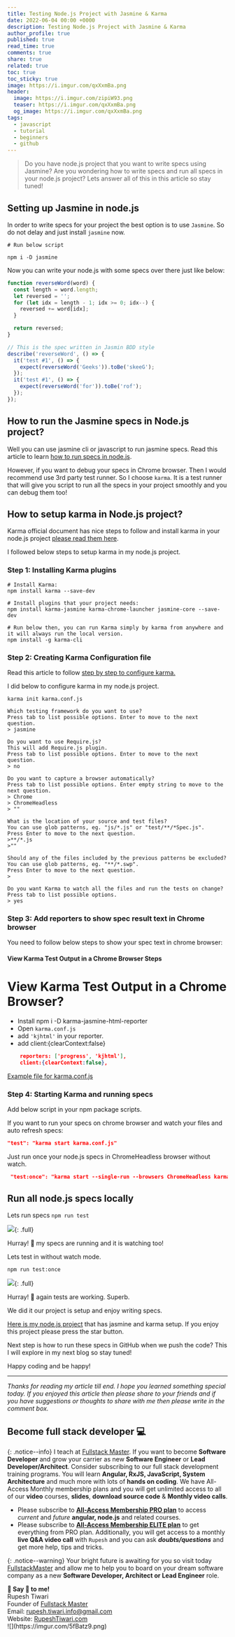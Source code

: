 ```yaml
---
title: Testing Node.js Project with Jasmine & Karma
date: 2022-06-04 00:00 +0000
description: Testing Node.js Project with Jasmine & Karma
author_profile: true
published: true
read_time: true
comments: true
share: true
related: true
toc: true
toc_sticky: true
image: https://i.imgur.com/qxXxmBa.png
header:
  image: https://i.imgur.com/zipiW93.png
  teaser: https://i.imgur.com/qxXxmBa.png
  og_image: https://i.imgur.com/qxXxmBa.png
tags:
  - javascript
  - tutorial
  - beginners
  - github
---
```


> Do you have node.js project that you want to write specs using Jasmine? Are you wondering how to write specs and run all specs in your node.js project? Lets answer all of this in this article so stay tuned!

## Setting up Jasmine in node.js

In order to write specs for your project the best option is to use `Jasmine`. So do not delay and just install `jasmine` now.

```cli
# Run below script

npm i -D jasmine
```

Now you can write your node.js with some specs over there just like below:

```js
function reverseWord(word) {
  const length = word.length;
  let reversed = '';
  for (let idx = length - 1; idx >= 0; idx--) {
    reversed += word[idx];
  }

  return reversed;
}

// This is the spec written in Jasmin BDD style
describe('reverseWord', () => {
  it('test #1', () => {
    expect(reverseWord('Geeks')).toBe('skeeG');
  });
  it('test #1', () => {
    expect(reverseWord('for')).toBe('rof');
  });
});
```

## How to run the Jasmine specs in Node.js project?

Well you can use jasmine cli or javascript to run jasmine specs. Read this article to learn [how to run specs in node.js](https://jasmine.github.io/setup/nodejs.html).

However, if you want to debug your specs in Chrome browser. Then I would recommend use 3rd party test runner. So I choose `karma`. It is a test runner that will give you script to run all the specs in your project smoothly and you can debug them too!

## How to setup karma in Node.js project?

Karma official document has nice steps to follow and install karma in your node.js project [please read them here](http://karma-runner.github.io/6.3/intro/installation.html).

I followed below steps to setup karma in my node.js project.

### Step 1: Installing Karma plugins

```cli
# Install Karma:
npm install karma --save-dev

# Install plugins that your project needs:
npm install karma-jasmine karma-chrome-launcher jasmine-core --save-dev

# Run below then, you can run Karma simply by karma from anywhere and it will always run the local version.
npm install -g karma-cli
```

### Step 2: Creating Karma Configuration file

Read this article to follow [step by step to configure karma.](http://karma-runner.github.io/6.3/intro/configuration.html)

I did below to configure karma in my node.js project.

```cli
karma init karma.conf.js

Which testing framework do you want to use?
Press tab to list possible options. Enter to move to the next question.
> jasmine

Do you want to use Require.js?
This will add Require.js plugin.
Press tab to list possible options. Enter to move to the next question.
> no

Do you want to capture a browser automatically?
Press tab to list possible options. Enter empty string to move to the next question.
> Chrome
> ChromeHeadless
> ""

What is the location of your source and test files?
You can use glob patterns, eg. "js/*.js" or "test/**/*Spec.js".
Press Enter to move to the next question.
>**/*.js
>""

Should any of the files included by the previous patterns be excluded?
You can use glob patterns, eg. "**/*.swp".
Press Enter to move to the next question.
>

Do you want Karma to watch all the files and run the tests on change?
Press tab to list possible options.
> yes
```

### Step 3: Add reporters to show spec result text in Chrome browser

You need to follow below steps to show your spec text in chrome browser:

#### View Karma Test Output in a Chrome Browser Steps

# View Karma Test Output in a Chrome Browser?

- Install npm i -D karma-jasmine-html-reporter
- Open `karma.conf.js`
- add `'kjhtml'` in your reporter.
- add client:{clearContext:false}

```json
    reporters: ['progress', 'kjhtml'],
    client:{clearContext:false},
```

[Example file for karma.conf.js](https://github.com/rupeshtiwari/coding-examples-final-450-by-love-babbar/blob/main/karma.conf.js)

### Step 4: Starting Karma and running specs

Add below script in your npm package scripts.

If you want to run your specs on chrome browser and watch your files and auto refresh specs:

```json
"test": "karma start karma.conf.js"
```

Just run once your node.js specs in ChromeHeadless browser without watch.

```json
 "test:once": "karma start --single-run --browsers ChromeHeadless karma.conf.js",
```

## Run all node.js specs locally

Lets run specs `npm run test`

![](https://i.imgur.com/b6sfxP0.png){: .full}

Hurray! 💯 my specs are running and it is watching too!

Lets test in without watch mode.

`npm run test:once`

![](https://i.imgur.com/iLT4CoL.png){: .full}

Hurray! 💯 again tests are working. Superb.

We did it our project is setup and enjoy writing specs.

[Here is my node.js project](https://github.com/rupeshtiwari/coding-examples-final-450-by-love-babbar) that has jasmine and karma setup.
If you enjoy this project please press the star button.


Next step is how to run these specs in GitHub when we push the code? This I will explore in my next blog so stay tuned! 

Happy coding and be happy! 

---

_Thanks for reading my article till end. I hope you learned something special today. If you enjoyed this article then please share to your friends and if you have suggestions or thoughts to share with me then please write in the comment box._

## Become full stack developer 💻

{: .notice--info}
I teach at [Fullstack Master](https://www.fullstackmaster.net). If you want to become **Software Developer** and grow your carrier as new **Software Engineer** or **Lead Developer/Architect**. Consider subscribing to our full stack development training programs. You will learn **Angular, RxJS, JavaScript, System Architecture** and much more with lots of **hands on coding**. We have All-Access Monthly membership plans and you will get unlimited access to all of our **video** courses, **slides**, **download source code** & **Monthly video calls**.

- Please subscribe to **[All-Access Membership PRO plan](https://www.fullstackmaster.net/pro)** to access _current_ and _future_ **angular, node.js** and related courses.
- Please subscribe to **[All-Access Membership ELITE plan](https://www.fullstackmaster.net/elite)** to get everything from PRO plan. Additionally, you will get access to a monthly **live Q&A video call** with `Rupesh` and you can ask **_doubts/questions_** and get more help, tips and tricks.

{: .notice--warning}
Your bright future is awaiting for you so visit today [FullstackMaster](www.fullstackmaster.net) and allow me to help you to board on your dream software company as a new **Software Developer, Architect or Lead Engineer** role.

<div class="notice--success">
<strong>💖 Say 👋 to me!</strong>
<br>Rupesh Tiwari
<br>Founder of <a href="https://www.fullstackmaster.net">Fullstack Master </a>
<br>Email: <a href="mailto:rupesh.tiwari.info@gmail.com?subject=Hi">rupesh.tiwari.info@gmail.com</a>
<br>Website: <a href="https://www.rupeshtiwari.com">RupeshTiwari.com </a>
</div>
![](https://imgur.com/5fBatz9.png)
